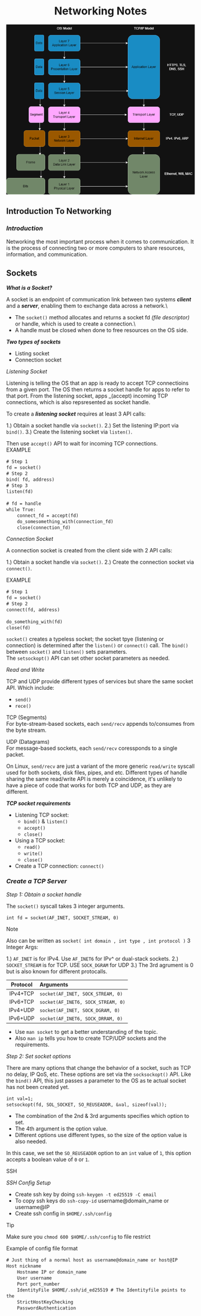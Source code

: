 <div align="center">
<h1 align="center">Networking Notes</h1>

<p align="center">
<img src="https://github.com/jracelis-hub/my-learning-notes/blob/main/images/osi_tcp_ip.png">
</p>

</div>

## Introduction To Networking

### ***Introduction***

Networking the most important process when it comes to communication. It is the process of connecting two or more computers to share resources, information, and communication.


## Sockets

***What is a Socket?***

A socket is an endpoint of communication link between two systems ***client*** and a ***server***, enabling them to exchange data across a network.\

* The `socket()` method allocates and returns a socket fd _(file descriptor)_ or handle, which is used to create a connection.\
* A handle must be closed when done to free resources on the OS side.


***Two types of sockets***

* Listing socket
* Connection socket

_Listening Socket_

Listening is telling the OS that an app is ready to accept TCP connectioins from a given port. The OS then returns a socket handle for apps to refer to that port. From the listening socket, apps _(accept) incoming TCP connections, which is also repsresented as socket handle. 

To create a ***listening socket*** requires at least 3 API calls:

1.) Obtain a socket handle via `socket()`.
2.) Set the listening IP:port via `bind()`.
3.) Create the listening socket via `listen()`.

Then use `accept()` API to wait for incoming TCP connections.\
EXAMPLE
```
# Step 1
fd = socket()
# Step 2
bind( fd, address)
# Step 3
listen(fd)

# fd = handle
while True:
	connect_fd = accept(fd)
	do_somesomething_with(connection_fd)
	close(connection_fd)
```

_Connection Socket_

A connection socket is created from the client side with 2 API calls:

1.) Obtain a socket handle via `socket()`.
2.) Create the connection socket via `connect()`.

EXAMPLE
```
# Step 1
fd = socket()
# Step 2
connect(fd, address)

do_something_with(fd)
close(fd)
```

`socket()` creates a typeless socket; the socket tpye (listening or connection) is determined after the `listen()` or `connect()` call. The `bind()` between `socket()` and `listen()` sets parameters.\
The `setsockopt()` API can set other socket parameters as needed.

_Read and Write_

TCP and UDP provide different types of services but share the same socket API. Which include:
* `send()`
* `rece()`

TCP (Segments)\
For byte-stream-based sockets, each `send/recv` appends to/consumes from the byte stream.

UDP (Datagrams)\
For message-based sockets, each `send/recv` coressponds to a single packet.

On Linux, `send/recv` are just a variant of the more generic `read/write` syscall used for both sockets, disk files, pipes, and etc. Different types of handle sharing the same read/write API is merely a coincidence, it's unlikely to have a piece of code that works for both TCP and UDP, as they are different.

***TCP socket requirements***

* Listening TCP socket:
	* `bind()` & `listen()`
	* `accept()`
	* `close()`
* Using a TCP socket:
	* `read()`
	* `write()`
	* `close()`
* Create a TCP connection: `connect()`

### ***Create a TCP Server***

_Step 1: Obtain a socket handle_

The `socket()` syscall takes 3 integer arguments.
```
int fd = socket(AF_INET, SOCKET_STREAM, 0)
```
> [!NOTE]
> Also can be written as `socket( int domain , int type , int protocol )`
3 Integer Args:

1.) `AF_INET` is for IPv4. Use `AF_INET6` for IPv^ or dual-stack sockets.
2.) `SOCKET_STREAM` is for TCP. USE `SOCK_DGRAM` for UDP
3.) The 3rd agrument is 0 but is also known for different protocalls.

| Protocol | Arguments |
|:---:|:---|
| IPv4+TCP | `socket(AF_INET, SOCK_STREAM, 0)` |
| IPv6+TCP | `socket(AF_INET6, SOCK_STREAM, 0)` |
| IPv4+UDP | `socket(AF_INET, SOCK_DGRAM, 0)` |
| IPv6+UDP | `socket(AF_INET6, SOCK_DRRAM, 0)` |

* Use `man socket` to get a better understanding of the topic.
* Also `man ip` tells you how to create TCP/UDP sockets and the requirements.

_Step 2: Set socket options_

There are many options that change the behavior of a socket, such as TCP no delay, IP QoS, etc. These options are set via the `socksockopt()` API. Like the `bind()` API, this just passes a parameter to the OS as te actual socket has not been created yet.

```
int val=1;
setsockopt(fd, SOL_SOCKET, SO_REUSEADDR, &val, sizeof(val));
```

* The combination of the 2nd & 3rd arguments specifies which option to set.
* The 4th argument is the option value.
* Different options use different types, so the size of the option value is also needed.

In this case, we set the `SO_REUSEADDR` option to an `int` value of `1`, this option accepts a boolean value of `0` or `1`. 

SSH

_SSH Config Setup_

* Create ssh key by doing `ssh-keygen -t ed25519 -C email`
* To copy ssh keys do `ssh-copy-id` username@domain_name or username@IP
* Create ssh config in `$HOME/.ssh/config`

> [!TIP]
> Make sure you `chmod 600 $HOME/.ssh/config` to file restrict

Example of config file format
```
# Just thing of a normal host as username@domain_name or host@IP
Host nickname
	Hostname IP or domain_name
	User username
	Port port_number
	IdentityFile $HOME/.ssh/id_ed25519 # The Identityfile points to the 
	StrictHostKeyChecking
	PasswordAuthentication


```







